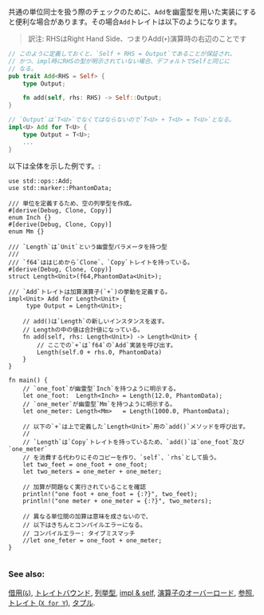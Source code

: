 <!-- A useful method of unit conversions can be examined by implementing `Add`
with a phantom type parameter. The `Add` `trait` is examined below: -->
共通の単位同士を扱う際のチェックのために、`Add`を幽霊型を用いた実装にすると便利な場合があります。その場合`Add`トレイトは以下のようになります。

> 訳注: RHSはRight Hand Side、つまりAdd(`+`)演算時の右辺のことです

``` rust
// このように定義しておくと、`Self + RHS = Output`であることが保証され、
// かつ、impl時にRHSの型が明示されていない場合、デフォルトでSelfと同じに
// なる。
pub trait Add<RHS = Self> {
    type Output;

    fn add(self, rhs: RHS) -> Self::Output;
}

// `Output`は`T<U>`でなくてはならないので`T<U> + T<U> = T<U>`となる。
impl<U> Add for T<U> {
    type Output = T<U>;
    ...
}
```

以下は全体を示した例です。:

``` rust,editable
use std::ops::Add;
use std::marker::PhantomData;

/// 単位を定義するため、空の列挙型を作成。
#[derive(Debug, Clone, Copy)]
enum Inch {}
#[derive(Debug, Clone, Copy)]
enum Mm {}

/// `Length`は`Unit`という幽霊型パラメータを持つ型
///
/// `f64`ははじめから`Clone`、`Copy`トレイトを持っている。
#[derive(Debug, Clone, Copy)]
struct Length<Unit>(f64,PhantomData<Unit>);

/// `Add`トレイトは加算演算子(`+`)の挙動を定義する。
impl<Unit> Add for Length<Unit> {
     type Output = Length<Unit>;

    // add()は`Length`の新しいインスタンスを返す。
    // Lengthの中の値は合計値になっている。
    fn add(self, rhs: Length<Unit>) -> Length<Unit> {
        // ここでの`+`は`f64`の`Add`実装を呼び出す。
        Length(self.0 + rhs.0, PhantomData)
    }
}

fn main() {
    // `one_foot`が幽霊型`Inch`を持つように明示する。
    let one_foot:  Length<Inch> = Length(12.0, PhantomData);
    // `one_meter`が幽霊型`Mm`を持つように明示する。
    let one_meter: Length<Mm>   = Length(1000.0, PhantomData);

    // 以下の`+`は上で定義した`Length<Unit>`用の`add()`メソッドを呼び出す。
    //
    // `Length`は`Copy`トレイトを持っているため、`add()`は`one_foot`及び`one_meter`
    // を消費する代わりにそのコピーを作り、`self`、`rhs`として扱う。
    let two_feet = one_foot + one_foot;
    let two_meters = one_meter + one_meter;

    // 加算が問題なく実行されていることを確認
    println!("one foot + one_foot = {:?}", two_feet);
    println!("one meter + one_meter = {:?}", two_meters);

    // 異なる単位間の加算は意味を成さないので、
    // 以下はきちんとコンパイルエラーになる。
    // コンパイルエラー: タイプミスマッチ
    //let one_feter = one_foot + one_meter;
}


```

### See also:

[借用(`&`)][Borrow], [トレイトバウンド][bound], [列挙型][enum], [impl & self],
[演算子のオーバーロード][Overloading], [参照][ref], [トレイト (`X for Y`)][trait], [タプル][Tuple].

[Borrow]: ../scope/borrow.html
[bound]: ../trait/bounds.html
[enum]: ../custom_types/enum.html
[impl & self]: ../fn/methods.html
[Overloading]: ../trait/ops.html
[ref]: ../scope/borrow/ref.html
[trait]: ../trait.html
[Tuple]: ../custom_types/structs.html
[std::marker::PhantomData]: https://doc.rust-lang.org/std/marker/struct.PhantomData.html
